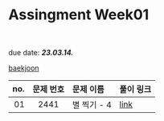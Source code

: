 # Assingment Week01
<br>

due date: ***23.03.14.***

[baekjoon](https://www.acmicpc.net/)

| no. | 문제 번호 | 문제 이름 |  풀이 링크 |
| ---: | :---: | :--- | :--- |
| 01 | 2441 | 별 찍기 - 4 | [link](https://www.acmicpc.net/problem/2441) | 

